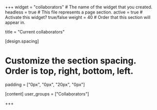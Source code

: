 +++
widget = "collaborators"  # The name of the widget that you created.
headless = true  # This file represents a page section.
active = true  # Activate this widget? true/false
weight = 40  # Order that this section will appear in.

title = "Current collaborators"

[design.spacing]
# Customize the section spacing. Order is top, right, bottom, left.
padding = ["0px", "0px", "20px", "0px"]


[content]
user_groups = ["Collaborators"]

+++
